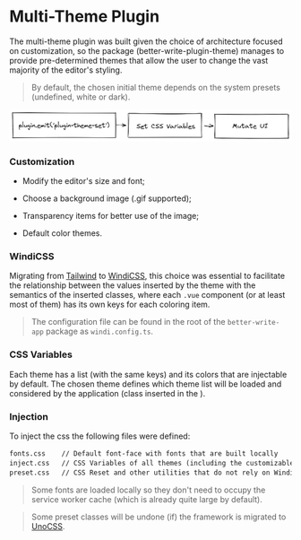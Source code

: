 # Multi-Theme Plugin

The multi-theme plugin was built given the choice of architecture focused on customization, so the package (better-write-plugin-theme) manages to provide pre-determined themes that allow the user to change the vast majority of the editor's styling.

> By default, the chosen initial theme depends on the system presets (undefined, white or dark).

![Theme Flow](../.github/themebase.png)

### Customization

- Modify the editor's size and font;

- Choose a background image (.gif supported);

- Transparency items for better use of the image;

- Default color themes.

### WindiCSS

Migrating from [Tailwind](https://tailwindcss.com/) to [WindiCSS](https://windicss.org/), this choice was essential to facilitate the relationship between the values ​​inserted by the theme with the semantics of the inserted classes, where each `.vue` component (or at least most of them) has its own keys for each coloring item.

> The configuration file can be found in the root of the `better-write-app` package as `windi.config.ts`.

### CSS Variables

Each theme has a list (with the same keys) and its colors that are injectable by default. The chosen theme defines which theme list will be loaded and considered by the application (class inserted in the <body>).

### Injection

To inject the css the following files were defined:

```txt
fonts.css    // Default font-face with fonts that are built locally 
inject.css   // CSS Variables of all themes (including the customizable theme)
preset.css   // CSS Reset and other utilities that do not rely on WindiCSS
```

> Some fonts are loaded locally so they don't need to occupy the service worker cache (which is already quite large by default).

> Some preset classes will be undone (if) the framework is migrated to [UnoCSS](https://github.com/unocss/unocss).